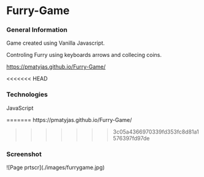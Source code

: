 <h1> Furry-Game </h1>

<h3> General Information </h3>
<p> Game created using Vanilla Javascript. </p>
<p> Controling  Furry using keyboards arrows and collecing coins.</p>

https://pmatyjas.github.io/Furry-Game/

<<<<<<< HEAD
<h3> Technologies </h3>
<p> JavaScript </p>
=======
https://pmatyjas.github.io/Furry-Game/

>>>>>>> 3c05a4366970339fd353fc8d81a1576397fd97de

<h3> Screenshot </h3>
![Page prtscr](./images/furrygame.jpg)
